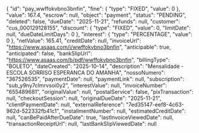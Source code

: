 {
  "id": "pay_wwffokvbno3bnfin",
  "fine": {
    "type": "FIXED",
    "value": 0
  },
  "value": 167.4,
  "escrow": null,
  "object": "payment",
  "status": "PENDING",
  "deleted": false,
  "dueDate": "2025-11-21",
  "refunds": null,
  "customer": "cus_000129128155",
  "discount": {
    "type": "FIXED",
    "value": 0,
    "limitDate": null,
    "dueDateLimitDays": 0
  },
  "interest": {
    "type": "PERCENTAGE",
    "value": 0
  },
  "netValue": 165.41,
  "creditDate": null,
  "invoiceUrl": "https://www.asaas.com/i/wwffokvbno3bnfin",
  "anticipable": true,
  "anticipated": false,
  "bankSlipUrl": "https://www.asaas.com/b/pdf/wwffokvbno3bnfin",
  "billingType": "BOLETO",
  "dateCreated": "2025-10-14",
  "description": "Mensalidade - ESCOLA SORRISO ESPERANCA DO AMANHA",
  "nossoNumero": "367526535",
  "paymentDate": null,
  "paymentLink": null,
  "subscription": "sub_y9ny7clmrvsoi0y2",
  "interestValue": null,
  "invoiceNumber": "655489681",
  "originalValue": null,
  "postalService": false,
  "pixTransaction": null,
  "checkoutSession": null,
  "originalDueDate": "2025-11-21",
  "clientPaymentDate": null,
  "externalReference": "7ed35147-eef8-4c63-962d-522332fb41c1",
  "installmentNumber": null,
  "estimatedCreditDate": null,
  "canBePaidAfterDueDate": true,
  "lastInvoiceViewedDate": null,
  "transactionReceiptUrl": null,
  "lastBankSlipViewedDate": null